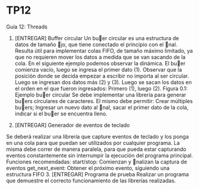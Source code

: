 # TP12

Guía 12: Threads

1. [ENTREGAR] Buffer circular
Un buer circular es una estructura de datos de tamaño jo, que tiene conectado el principio con el nal.
Resulta útil para implementar colas FIFO, de tamaño máximo limitado, ya que no requieren mover los
datos a medida que se van sacando de la cola.
En el siguiente ejemplo podemos observar la dinámica.
El buer comienza vacío,
luego se ingresa el primer dato (1). Observar que la posición donde se decida empezar a escribir no
importa al ser circular.
Luego se ingresan dos datos más (2) y (3).
Luego se sacan los datos en el orden en el que fueron ingresados: Primero (1), luego (2).
Figura 0.1: Ejemplo buer circular
Se debe implementar una librería para generar buers circulares de caracteres. El mismo debe permitir:
Crear múltiples buers;
Ingresar un nuevo dato al nal,
sacar el primer dato de la cola,
indicar si el buer se encuentra lleno.

2. [ENTREGAR] Generador de eventos de teclado

Se deberá realizar una librería que capture eventos de teclado y los ponga en una cola para que puedan
ser utilizados por cualquier programa. La misma debe correr de manera paralela, para que pueda estar
capturando eventos constantemente sin interrumpir la ejecución del programa principal.
Funciones recomendadas:
start/stop: Comienzan y nalizan la captura de eventos
get_next_event: Obtener el próximo evento, siguiendo una estructura FIFO
3. [ENTREGAR] Programa de prueba
Realizar un programa que demuestre el correcto funcionamiento de las librerías realizadas.
